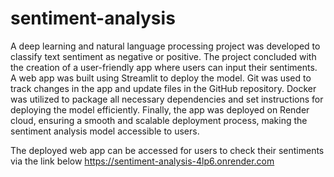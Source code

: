 # sentiment-analysis
A deep learning and natural language processing project was developed to classify text sentiment as negative or positive. The project concluded with the creation of a user-friendly app where users can input their sentiments. A web app was built using Streamlit to deploy the model. Git was used to track changes in the app and update files in the GitHub repository. Docker was utilized to package all necessary dependencies and set instructions for deploying the model efficiently. Finally, the app was deployed on Render cloud, ensuring a smooth and scalable deployment process, making the sentiment analysis model accessible to users.

The deployed web app can be accessed for users to check their sentiments via the link below
https://sentiment-analysis-4lp6.onrender.com

